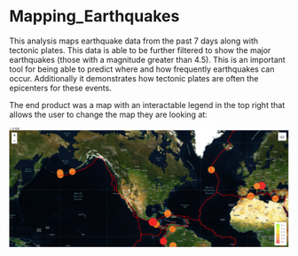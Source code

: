 # Mapping_Earthquakes

This analysis maps earthquake data from the past 7 days along with tectonic plates. This data is able to be further filtered to show the major earthquakes (those with a magnitude greater than 4.5). This is an important tool for being able to predict where and how frequently earthquakes can occur. Additionally it demonstrates how tectonic plates are often the epicenters for these events.

The end product was a map with an interactable legend in the top right that allows the user to change the map they are looking at:

![Map of Earthquakes: Satellite, Major Earthquakes, Tectonic Plates](https://github.com/waciciarelli/Mapping_Earthquakes/blob/main/Module_13_Challenge/Images/map.png?raw=true)
